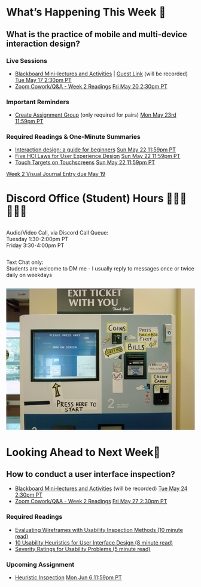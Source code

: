
<div class=alert>

<h1> What’s Happening This Week 💫 </h1>

<h2> What is the practice of mobile and multi-device interaction design? </h2>

<h3> Live Sessions </h3>

* [Blackboard Mini-lectures and Activities](https://canvas.sfu.ca/courses/69678/external_tools/3544) | [Guest Link](https://www2.cs.sfu.ca/CourseCentral/363/paulh/BB-17-05-2022-T8UBGyayr5E4bo) (will be recorded) <span class='badge'> [Tue May 17 2:30pm PT](https://www.timeanddate.com/worldclock/fixedtime.html?msg=CMPT-363+Blackboard+Mini-lectures+and+Activities&iso=20220517T1430&p1=256&ah=1&am=50)</span>
* [Zoom Cowork/Q&A - Week 2 Readings](https://www2.cs.sfu.ca/CourseCentral/363/paulh/Z-u5DkmoHXx5UFpO) <span class='badge'> [Fri May 20 2:30pm PT](https://www.timeanddate.com/worldclock/fixedtime.html?msg=CMPT-363+Zoom+Cowork%2FQ%26A+Session&iso=20220520T1430&p1=256&am=50)</span>

<h3> Important Reminders </h3>

* [Create Assignment Group](https://canvas.sfu.ca/courses/69678/groups#tab-33258) (only required for pairs) <span class='badge'> [Mon May 23rd 11:59pm PT](https://www.timeanddate.com/worldclock/fixedtime.html?msg=CMPT-363+Create+Student+Project+Group+Due+Date&iso=20220523T235900&p1=256)</span>

<h3> Required Readings & One-Minute Summaries </h3>

* [Interaction design: a guide for beginners](https://canvas.sfu.ca/courses/69678/assignments/751339) <span class='badge'> [Sun May 22 11:59pm PT](https://www.timeanddate.com/worldclock/fixedtime.html?msg=One-minute+Summaries+for+Week+2+Due+Date&iso=20220522T235900&p1=256)</span>  
* [Five HCI Laws for User Experience Design](https://canvas.sfu.ca/courses/69678/assignments/751340) <span class='badge'> [Sun May 22 11:59pm PT](https://www.timeanddate.com/worldclock/fixedtime.html?msg=One-minute+Summaries+for+Week+2+Due+Date&iso=20220522T235900&p1=256)</span>  
* [Touch Targets on Touchscreens](https://canvas.sfu.ca/courses/69678/assignments/751335) <span class='badge'> [Sun May 22 11:59pm PT](https://www.timeanddate.com/worldclock/fixedtime.html?msg=One-minute+Summaries+for+Week+2+Due+Date&iso=20220522T235900&p1=256)</span>  

[Week 2 Visual Journal Entry due May 19](https://canvas.sfu.ca/courses/69678/assignments/751351 ':class=button')

</div>

<h1> Discord Office (Student) Hours ‍👩🏽‍💻👨🏽‍💻 </h1>

<div class="row">
<div class="column">

Audio/Video Call, via Discord Call Queue:  
Tuesday 1:30-2:00pm PT  
Friday 3:30-4:00pm PT  

</div>
<div class="column">

Text Chat only:  
Students are welcome to DM me - I usually reply to messages once or twice daily on weekdays

</div>
</div>

![Complex User Interface](images/2760207306_21ac555261_b.jpg ':class=banner-image')

<h1> Looking Ahead to Next Week🔭 </h1>

<h2> How to conduct a user interface inspection? </h2>

* [Blackboard Mini-lectures and Activities](https://canvas.sfu.ca/courses/69678/external_tools/3544) (will be recorded) <span class='badge'> [Tue May 24 2:30pm PT](https://www.timeanddate.com/worldclock/fixedtime.html?msg=CMPT-363+Blackboard+Mini-lectures+and+Activities&iso=20220524T1430&p1=256&ah=1&am=50)</span>
* [Zoom Cowork/Q&A - Week 2 Readings](https://www2.cs.sfu.ca/CourseCentral/363/paulh/Z-u5DkmoHXx5UFpN) <span class='badge'> [Fri May 27 2:30pm PT](https://www.timeanddate.com/worldclock/fixedtime.html?msg=CMPT-363+Zoom+Cowork%2FQ%26A+Session&iso=20220527T1430&p1=256&am=50)</span>

<h3> Required Readings </h3>

* [Evaluating Wireframes with Usability Inspection Methods (10 minute read)](https://balsamiq.com/learn/articles/usability-inspection/)  
* [10 Usability Heuristics for User Interface Design (8 minute read)](https://www.nngroup.com/articles/ten-usability-heuristics/)  
* [Severity Ratings for Usability Problems (5 minute read)](https://www.nngroup.com/articles/how-to-rate-the-severity-of-usability-problems/)  

<h3> Upcoming Assignment </h3>

* [Heuristic Inspection](https://canvas.sfu.ca/courses/69678/assignments/751347) <span class='badge'> [Mon Jun 6 11:59pm PT](https://www.timeanddate.com/worldclock/fixedtime.html?msg=CMPT-363+Individual+Heuristic+Inspection+Due+Date&iso=20220613T2359&p1=256)</span>